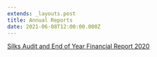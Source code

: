 ```yaml
---
extends: _layouts.post
title: Annual Reports
date: 2021-06-08T12:00:00.000Z
---
```

[Silks Audit and End of Year Financial Report 2020](https://res.cloudinary.com/ruapehu-college/image/upload/v1623207020/Financial_Statemtents_and_Audit_Report-_Ruapehu_College_usc8wd.pdf)
